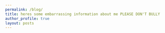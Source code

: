 ```yaml
---
permalink: /blog/
title: heres some embarrassing information about me PLEASE DON'T BULLY ME WITH IT
author_profile: true
layout: posts
---
```


